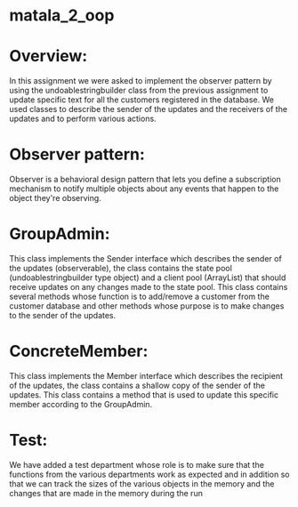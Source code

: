 ﻿# matala_2_oop

# Overview: 
In this assignment we were asked to implement the observer pattern by using the undoablestringbuilder class from the previous assignment to update specific text for all the customers registered in the database. We used classes to describe the sender of the updates and the receivers of the updates and to perform various actions.

# Observer pattern:
Observer is a behavioral design pattern that lets you define a subscription mechanism to notify multiple objects about any events that happen to the object they're observing.

# GroupAdmin:
This class implements the Sender interface which describes the sender of the updates (observerable), the class contains the state pool (undoablestringbuilder type object) and a client pool (ArrayList) that should receive updates on any changes made to the state pool.
This class contains several methods whose function is to add/remove a customer from the customer database and other methods whose purpose is to make changes to the sender of the updates.
# ConcreteMember:
This class implements the Member interface which describes the recipient of the updates, the class contains a shallow copy of the sender of the updates.
This class contains a method that is used to update this specific member according to the GroupAdmin.
 
 
# Test:
We have added a test department whose role is to make sure that the functions from the various departments work as expected and in addition so that we can track the sizes of the various objects in the memory and the changes that are made in the memory during the run
